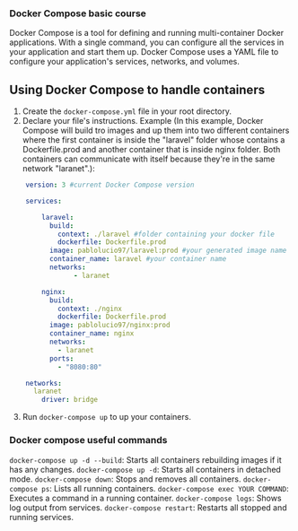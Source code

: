 ### Docker Compose basic course

Docker Compose is a tool for defining and running multi-container Docker applications. With a single command, you can configure all the services in your application and start them up. Docker Compose uses a YAML file to configure your application's services, networks, and volumes.


## Using Docker Compose to handle containers

1. Create the `docker-compose.yml` file in your root directory.
2. Declare your file's instructions. Example (In this example, Docker Compose will build tro images and up them into two different containers where the first container is inside the "laravel" folder whose contains a Dockerfile.prod and another container that is inside nginx folder. Both containers can communicate with itself because they're in the same network "laranet".):
```yml
    version: 3 #current Docker Compose version

    services:

        laravel:
          build:
            context: ./laravel #folder containing your docker file
            dockerfile: Dockerfile.prod
          image: pablolucio97/laravel:prod #your generated image name
          container_name: laravel #your container name
          networks:
                - laranet

        nginx:
          build:
            context: ./nginx
            dockerfile: Dockerfile.prod
          image: pablolucio97/nginx:prod
          container_name: nginx
          networks:
            - laranet
          ports:
            - "8080:80"

    networks:
      laranet
        driver: bridge
```
3. Run `docker-compose up` to up your containers.



### Docker compose useful commands


`docker-compose up -d --build`: Starts all containers rebuilding images if it has any changes.
`docker-compose up -d`: Starts all containers in detached mode.
`docker-compose down`: Stops and removes all containers.
`docker-compose ps`: Lists all running containers.
`docker-compose exec YOUR COMMAND`: Executes a command in a running container.
`docker-compose logs`: Shows log output from services.
`docker-compose restart`: Restarts all stopped and running services.